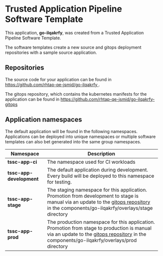 # Trusted Application Pipeline Software Template

This application, **go-ilqakrfy**, was created from a Trusted Application Pipeline Software Template.

The software templates create a new source and gitops deployment repositories with a sample source application. 

## Repositories

The source code for your application can be found in [https://github.com/rhtap-qe-jsmid/go-ilqakrfy ](https://github.com/rhtap-qe-jsmid/go-ilqakrfy ).
 
The gitops repository, which contains the kubernetes manifests for the application can be found in 
[https://github.com/rhtap-qe-jsmid/go-ilqakrfy-gitops ](https://github.com/rhtap-qe-jsmid/go-ilqakrfy-gitops ) 

## Application namespaces 

The default application will be found in the following namespaces. Applications can be deployed into unique namespaces or multiple software templates can also bet generated into the same group namespaces.  

|  Namespace   |  Description   |  
| -------- | -------- |
| **tssc-app-ci** | The namespace used for CI workloads |
| **tssc-app-development** | The default application during development. Every build will be deployed to this namespace for testing. |
| **tssc-app-stage** | The staging namespace for this application. Promotion from development to stage is manual via an update to the [gitops repository](https://github.com/rhtap-qe-jsmid/go-ilqakrfy-gitops ) in the components/go-ilqakrfy/overlays/stage directory |
| **tssc-app-prod** | The production namespace for this application. Promotion from stage to production is manual via an update to the [gitops repository](https://github.com/rhtap-qe-jsmid/go-ilqakrfy-gitops ) in the components/go-ilqakrfy/overlays/prod directory |